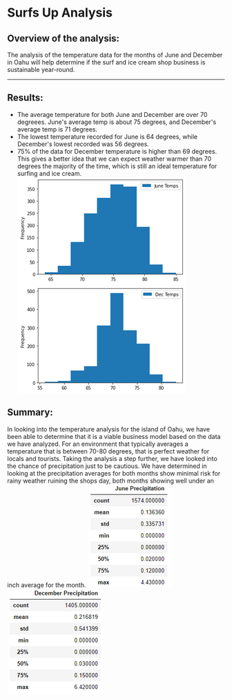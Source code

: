 # Surfs Up Analysis

## Overview of the analysis: 
The analysis of the temperature data for the months of June and December in Oahu will help determine if the surf and ice cream shop business is sustainable year-round.

---
## Results: 
- The average temperature for both June and December are over 70 degreees. June's average temp is about 75 degrees, and December's average temp is 71 degrees.
- The lowest temperature recorded for June is 64 degrees, while December's lowest recorded was 56 degrees.
- 75% of the data for December temperature is higher than 69 degrees. This gives a better idea that we can expect weather warmer than 70 degrees the majority of the time, which is still an ideal temperature for surfing and ice cream.
   ![June_Temps](https://raw.githubusercontent.com/aquinn107/surfs_up/main/June_Temps.png)    ![December_Temps](https://raw.githubusercontent.com/aquinn107/surfs_up/main/December_Temps.png)

## Summary: 
In looking into the temperature analysis for the island of Oahu, we have been able to determine that it is a viable business model based on the data we have analyzed. For an environment that typically averages a temperature that is between 70-80 degrees, that is perfect weather for locals and tourists. 
Taking the analysis a step further, we have looked into the chance of precipitation just to be cautious. We have determined in looking at the precipitation averages for both months show minimal risk for rainy weather ruining the shops day, both months showing well under an inch average for the month.
   ![June_Precipitation](https://raw.githubusercontent.com/aquinn107/surfs_up/main/June_Precipitation.png)    ![December_Precipitation](https://raw.githubusercontent.com/aquinn107/surfs_up/main/December_Precipitation.png)
